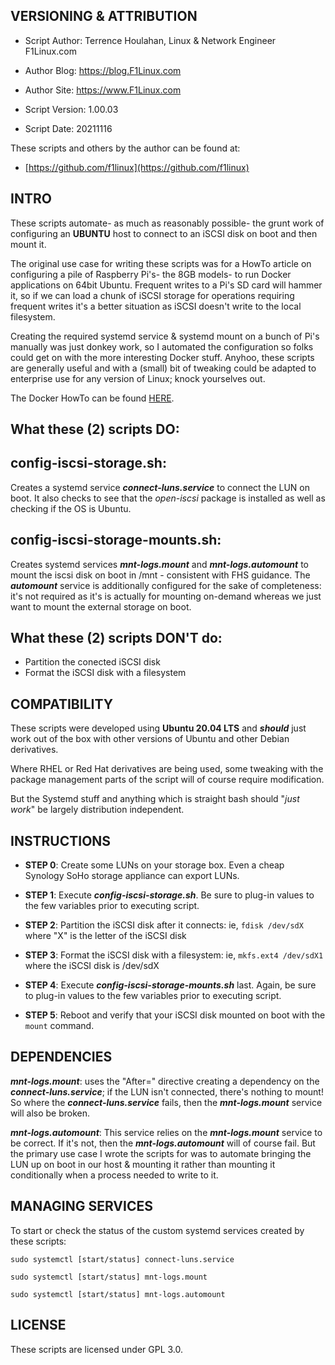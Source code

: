 

VERSIONING & ATTRIBUTION
-
- Script Author:	Terrence Houlahan, Linux & Network Engineer F1Linux.com
- Author Blog:		https://blog.F1Linux.com
- Author Site:		https://www.F1Linux.com

- Script Version:	1.00.03
- Script Date:		20211116

These scripts and others by the author can be found at:

- [https://github.com/f1linux](https://github.com/f1linux)


INTRO
-

These scripts automate- as much as reasonably possible- the grunt work of configuring an **UBUNTU** host to connect to an iSCSI disk on boot and then mount it.

The original use case for writing these scripts was for a HowTo article on configuring a pile of Raspberry Pi's- the 8GB models- to run Docker applications on 64bit Ubuntu. Frequent writes to a Pi's SD card will hammer it, so if we can load a chunk of iSCSI storage for operations requiring frequent writes it's a better situation as iSCSI doesn't write to the local filesystem. 

Creating the required systemd service & systemd mount on a bunch of Pi's manually was just donkey work, so I automated the configuration so folks could get on with the more interesting Docker stuff. Anyhoo, these scripts are generally useful and with a (small) bit of tweaking could be adapted to enterprise use for any version of Linux; knock yourselves out.

The Docker HowTo can be found [HERE](https://blog.F1Linux.com).


What these (2) scripts DO:
-

config-iscsi-storage.sh:
--
Creates a systemd service ***connect-luns.service*** to connect the LUN on boot. It also checks to see that the _open-iscsi_ package is installed as well as checking if the OS is Ubuntu.


config-iscsi-storage-mounts.sh:
--
Creates systemd services ***mnt-logs.mount*** and ***mnt-logs.automount*** to mount the iscsi disk on boot in /mnt - consistent with FHS guidance. The ***automount*** service is additionally configured for the sake of completeness: it's not required as it's is actually for mounting on-demand whereas we just want to mount the external storage on boot.


What these (2) scripts DON'T do:
-

- Partition the conected iSCSI disk
- Format the iSCSI disk with a filesystem

COMPATIBILITY
-

These scripts were developed using **Ubuntu 20.04 LTS** and ***should*** just work out of the box with other versions of Ubuntu and other Debian derivatives.

Where RHEL or Red Hat derivatives are being used, some tweaking with the package management parts of the script will of course require modification.

But the Systemd stuff and anything which is straight bash should "_just work_" be largely distribution independent.

INSTRUCTIONS
-

- **STEP 0**: Create some LUNs on your storage box. Even a cheap Synology SoHo storage appliance can export LUNs.

- **STEP 1**: Execute ***config-iscsi-storage.sh***. Be sure to plug-in values to the few variables prior to executing script.

- **STEP 2**: Partition the iSCSI disk after it connects: ie, `fdisk /dev/sdX` where "X" is the letter of the iSCSI disk

- **STEP 3**: Format the iSCSI disk with a filesystem: ie, `mkfs.ext4 /dev/sdX1` where the iSCSI disk is /dev/sdX

- **STEP 4**: Execute ***config-iscsi-storage-mounts.sh*** last. Again, be sure to plug-in values to the few variables prior to executing script.

- **STEP 5**: Reboot and verify that your iSCSI disk mounted on boot with the `mount` command.



DEPENDENCIES
-
***mnt-logs.mount***: uses the "After=" directive creating a dependency on the ***connect-luns.service***; if the LUN isn't connected, there's nothing to mount! So where the ***connect-luns.service*** fails, then the ***mnt-logs.mount*** service will also be broken.

***mnt-logs.automount***: This service relies on the ***mnt-logs.mount*** service to be correct. If it's not, then the ***mnt-logs.automount*** will of course fail. But the primary use case I wrote the scripts for was to automate bringing the LUN up on boot in our host & mounting it rather than mounting it conditionally when a process needed to write to it.



MANAGING SERVICES
-

To start or check the status of the custom systemd services created by these scripts:

    sudo systemctl [start/status] connect-luns.service

    sudo systemctl [start/status] mnt-logs.mount

    sudo systemctl [start/status] mnt-logs.automount



LICENSE
-

These scripts are licensed under GPL 3.0.
